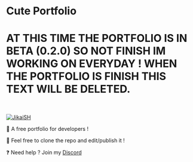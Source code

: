 # Cute Portfolio
# AT THIS TIME THE PORTFOLIO IS IN BETA (0.2.0) SO NOT FINISH IM WORKING ON EVERYDAY ! WHEN THE PORTFOLIO IS FINISH THIS TEXT WILL BE DELETED.
  <br />
    <p>
    <a href="https://jikaish.tk"><img src="https://cdn.discordapp.com/attachments/945777061891567657/962699790926360697/unknown.png" alt="JikaiSH" /></a>
  </p>

🔧 A free portfolio for developers !

🔧 Feel free to clone the repo and edit/publish it !

❓ Need help ? Join my [Discord](https://discord.gg/52Nc5Qry4t)